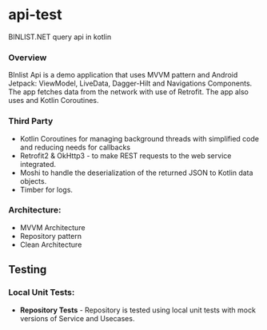 # api-test
BINLIST.NET query api in kotlin

### Overview
BInlist Api is a demo application that uses MVVM pattern and Android Jetpack: ViewModel, LiveData, Dagger-Hilt and Navigations Components.
The app fetches data from the network with use of Retrofit. The app also uses and Kotlin Coroutines.

### Third Party
 - Kotlin Coroutines for managing background threads with simplified code and reducing needs for callbacks
 - Retrofit2 & OkHttp3 - to make REST requests to the web service integrated.
 - Moshi to handle the deserialization of the returned JSON to Kotlin data objects.
 - Timber for logs.

### Architecture:
  - MVVM Architecture
  - Repository pattern
  - Clean Architecture


## Testing
### Local Unit Tests:
  - <b>Repository Tests</b> - Repository is tested using local unit tests with mock versions of Service and Usecases.
